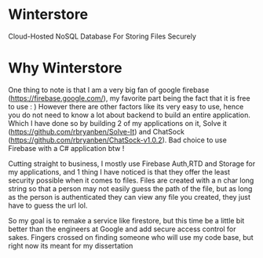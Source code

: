 # Winterstore
Cloud-Hosted NoSQL Database For Storing Files Securely 

# Why Winterstore 
One thing to note is that I am a very big fan of google firebase (https://firebase.google.com/), my favorite part being the fact that it is 
free to use : ) However there are other factors like its very easy to use, hence you do not need to know a lot about backend to build an entire 
application. Which I have done so by building 2 of my applications on it, Solve it (https://github.com/rbryanben/Solve-It) and ChatSock 
(https://github.com/rbryanben/ChatSock-v1.0.2). Bad choice to use Firebase with a C# application btw !

Cutting straight to business, I mostly use Firebase Auth,RTD and Storage for my applications, and 1 thing I have noticed is that they offer the least
security possible when it comes to files. Files are created with a n char long string so that a person may not easily guess the path of the file, but as long as
the person is authenticated they can view any file you created, they just have to guess the url lol.

So my goal is to remake a service like firestore, but this time be a little bit better than the engineers at Google and add  secure access control for sakes.
Fingers crossed on finding someone who will use my code base, but right now its meant for my dissertation



